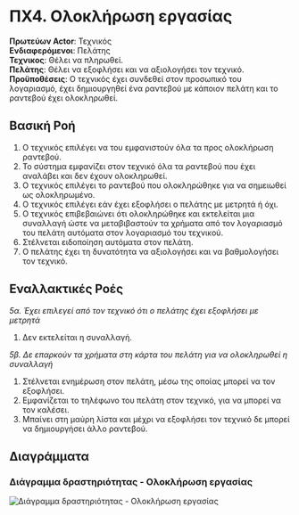 # ΠΧ4. Ολοκλήρωση εργασίας

**Πρωτεύων Actor**:  Τεχνικός <br>
**Ενδιαφερόμενοι**: Πελάτης <br>
**Τεχνικος**: Θέλει να πληρωθεί.  <br>
**Πελάτης**: Θέλει να εξοφλήσει και να αξιολογήσει τον τεχνικό. <br>
**Προϋποθέσεις**: Ο τεχνικός έχει συνδεθεί στον προσωπικό του λογαριασμό, έχει δημιουργηθεί ένα ραντεβού με κάποιον πελάτη και το ραντεβού έχει ολοκληρωθεί.

## Βασική Ροή
1. Ο τεχνικός επιλέγει να του εμφανιστούν όλα τα προς ολοκλήρωση ραντεβού.
2. Το σύστημα εμφανίζει στον τεχνικό όλα τα ραντεβού που έχει αναλάβει και δεν έχουν ολοκληρωθεί.
3. Ο τεχνικός επιλέγει το ραντεβού που ολοκληρώθηκε για να σημειωθεί ως ολοκληρωμένο.
4. Ο τεχνικός επιλέγει εάν έχει εξοφλήσει ο πελάτης με μετρητά ή όχι.
5. Ο τεχνικός επιβεβαιώνει ότι ολοκληρώθηκε και εκτελείται μια συναλλαγή ώστε να μεταβιβαστούν τα χρήματα από τον λογαριασμό του πελάτη αυτόματα στον λογαριασμό του τεχνικού.
6. Στέλνεται ειδοποίηση αυτόματα στον πελάτη.
7. Ο πελάτης έχει τη δυνατότητα να αξιολογήσει και να βαθμολογήσει τον τεχνικό.

## Εναλλακτικές Ροές

*5α. Έχει επιλεγεί από τον τεχνικό ότι ο πελάτης έχει εξοφλήσει με μετρητά*
1. Δεν εκτελείται η συναλλαγή.

*5β. Δε επαρκούν τα χρήματα στη κάρτα του πελάτη για να ολοκληρωθεί η συναλλαγή*
1. Στέλνεται ενημέρωση στον πελάτη, μέσω της οποίας μπορεί να τον εξοφλήσει.
2. Εμφανίζεται το τηλέφωνο του πελάτη στον τεχνικό, για να μπορεί να τον καλέσει.
3. Μπαίνει στη μαύρη λίστα και μέχρι να εξοφλήσει τον τεχνικό δε μπορεί να δημιουργήσει άλλο ραντεβού.

## Διαγράμματα

### Διάγραμμα δραστηριότητας - Ολοκλήρωση εργασίας
![Διάγραμμα δραστηριότητας - Ολοκλήρωση εργασίας](diagrams)

